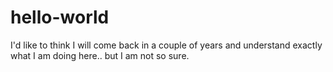 # hello-world

I'd like to think I will come back in a couple of years and understand exactly what I am doing here.. but I am not so sure.
